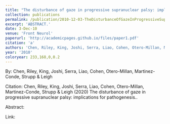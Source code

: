 ```yaml
---
title: "The disturbance of gaze in progressive supranuclear palsy: implications for pathogenesis."
collection: publications
permalink: /publication/2010-12-03-TheDisturbanceOfGazeInProgressiveSupranuclearPalsy_Implications
excerpt: 'ABSTRACT.'
date: 3-Dec-10
venue: 'Front Neurol'
paperurl: 'http://academicpages.github.io/files/paper1.pdf'
citation: 'a'
authors: 'Chen, Riley, King, Joshi, Serra, Liao, Cohen, Otero-Millan, Martinez-Conde, Strupp & Leigh'
year: '2010'
coloryear: 233,168,0,0.2
---
```


By: Chen, Riley, King, Joshi, Serra, Liao, Cohen, Otero-Millan, Martinez-Conde, Strupp & Leigh

Citation: Chen, Riley, King, Joshi, Serra, Liao, Cohen, Otero-Millan, Martinez-Conde, Strupp & Leigh (2020) The disturbance of gaze in progressive supranuclear palsy: implications for pathogenesis.. 

Abstract: 

Link: 
